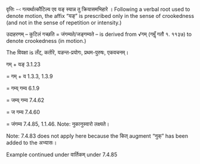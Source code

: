 

वृत्तिः --ः गत्यर्थात्कौटिल्य एव यङ् स्यान्न तु क्रियासमभिहारे । Following a verbal root used to denote motion, the affix “यङ्” is prescribed only in the sense of crookedness (and not in the sense of repetition or intensity.)


उदाहरणम् – कुटिलं गच्छति = जंगम्यते/जङ्गम्यते – is derived from √गम् (गमॢँ गतौ १. ११३७) to denote crookedness (in motion.)


The विवक्षा is लँट्, कर्तरि, यङन्त-प्रयोगः, प्रथम-पुरुषः, एकवचनम्।

गम् + यङ् 3.1.23

= गम् + य 1.3.3, 1.3.9

= गम्य् गम्य 6.1.9

= जम्य् गम्य 7.4.62

= ज गम्य 7.4.60

= जंगम्य 7.4.85, 1.1.46. Note: नुकानुस्वारो लक्ष्यते।

Note: 7.4.83 does not apply here because the कित् augment “नुक्” has been added to the अभ्यासः।


Example continued under वार्तिकम् under 7.4.85

